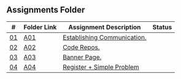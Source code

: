 ## Assignments Folder

|      #      | Folder Link  | Assignment Description               | Status |
| :---------: | ------------ | ------------------------------------ | ------ |
| [01](https://docs.google.com/spreadsheets/d/1jAkhTTA8b8BxF5ckkyct44jOz8PNmREB9QxGERVDSeY/edit#gid=0) | [A01](https://docs.google.com/spreadsheets/d/1jAkhTTA8b8BxF5ckkyct44jOz8PNmREB9QxGERVDSeY/edit#gid=0) | [Establishing Communication.](https://docs.google.com/spreadsheets/d/1jAkhTTA8b8BxF5ckkyct44jOz8PNmREB9QxGERVDSeY/edit#gid=0) |        |
| [02](./https://github.com/LoicKonan/4883-PT-Konan/tree/master/Assignments) | [A02](./https://github.com/LoicKonan/4883-PT-Konan/tree/master/Assignments) | [Code Repos.](./https://github.com/LoicKonan/4883-PT-Konan/tree/master/Assignments)                 |        |
| [03](./A03) | [A03](./A03) | [Banner Page.](./A03)                |        |
| [04](./A04) | [A04](./A04) | [Register + Simple Problem](./A04)   |        |
